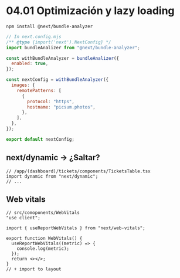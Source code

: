 # 04.01 Optimización y lazy loading

```
npm install @next/bundle-analyzer
```

```JavaScript
// In next.config.mjs
/** @type {import('next').NextConfig} */
import bundleAnalizer from "@next/bundle-analyzer";

const withBundleAnalyzer = bundleAnalizer({
  enabled: true,
});

const nextConfig = withBundleAnalyzer({
  images: {
    remotePatterns: [
      {
        protocol: "https",
        hostname: "picsum.photos",
      },
    ],
  },
});

export default nextConfig;
```

## next/dynamic -> ¿Saltar?

```tsx
// /app/(dashboard)/tickets/components/TicketsTable.tsx
import dynamic from "next/dynamic";
// ...
```

## Web vitals

```tsx
// src/comoponents/WebVitals
"use client";

import { useReportWebVitals } from "next/web-vitals";

export function WebVitals() {
  useReportWebVitals((metric) => {
    console.log(metric);
  });
  return <></>;
}
// + import to layout
```

